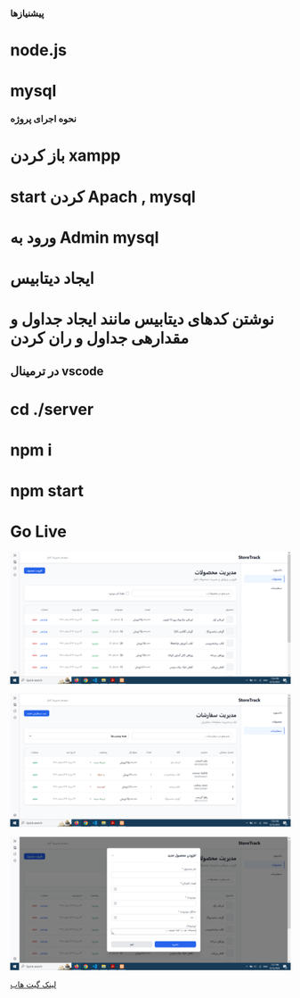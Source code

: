 ### پیشنیازها
# node.js
# mysql


### نحوه اجرای پروژه

# باز کردن  xampp
# start کردن  Apach , mysql
# ورود به Admin mysql
# ایجاد دیتابیس
#  نوشتن کدهای دیتابیس مانند ایجاد جداول و مقدارهی جداول و ران کردن

## در ترمینال vscode
# cd ./server
# npm i 
# npm start

# Go Live

![screenshot](./images/195619.png)

![screenshot](./images/195635.png)

![screenshot](./images/195712.png)

[لینک گیت هاب](https://github.com/saminshabani-bot/warehouse_project.git)